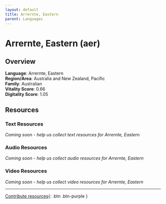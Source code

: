 ```yaml
---
layout: default
title: Arrernte, Eastern
parent: Languages
---
```


# Arrernte, Eastern (aer)

## Overview

**Language**: Arrernte, Eastern  
**Region/Area**: Australia and New Zealand, Pacific  
**Family**: Australian  
**Vitality Score**: 0.66  
**Digitality Score**: 1.05  

## Resources

### Text Resources
*Coming soon - help us collect text resources for Arrernte, Eastern*

### Audio Resources
*Coming soon - help us collect audio resources for Arrernte, Eastern*

### Video Resources
*Coming soon - help us collect video resources for Arrernte, Eastern*

---

[Contribute resources](https://fairtrain.github.io/){: .btn .btn-purple }
